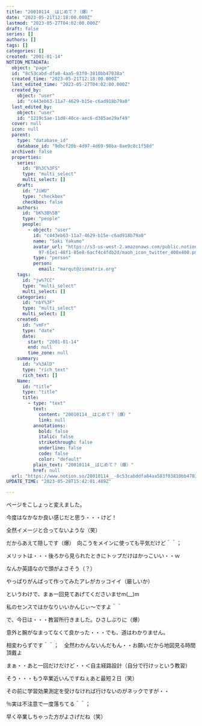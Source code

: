 ```yaml
---
title: "20010114__はじめて？（爆）"
date: "2023-05-21T12:18:00.000Z"
lastmod: "2023-05-27T04:02:00.000Z"
draft: false
series: []
authors: []
tags: []
categories: []
created: "2001-01-14"
NOTION_METADATA:
  object: "page"
  id: "8c53cabd-dfa8-4aa5-83f0-3810bb47038a"
  created_time: "2023-05-21T12:18:00.000Z"
  last_edited_time: "2023-05-27T04:02:00.000Z"
  created_by:
    object: "user"
    id: "c443eb63-11a7-4629-b15e-c6ad918b79a0"
  last_edited_by:
    object: "user"
    id: "1219c5ae-11d8-48ce-aec6-d385ae29af49"
  cover: null
  icon: null
  parent:
    type: "database_id"
    database_id: "9dbcf20b-4d97-4d69-98ba-8ae9c8c1f58d"
  archived: false
  properties:
    series:
      id: "B%3C%3FS"
      type: "multi_select"
      multi_select: []
    draft:
      id: "JiWU"
      type: "checkbox"
      checkbox: false
    authors:
      id: "bK%3B%5B"
      type: "people"
      people:
        - object: "user"
          id: "c443eb63-11a7-4629-b15e-c6ad918b79a0"
          name: "Saki Yakumo"
          avatar_url: "https://s3-us-west-2.amazonaws.com/public.notion-static.com/3ad1c4\
            97-61e1-48f1-85e8-6acf4c4fdb2d/maoh_icon_twitter_400x400.png"
          type: "person"
          person:
            email: "marqut@ziomatrix.org"
    tags:
      id: "jw%7CC"
      type: "multi_select"
      multi_select: []
    categories:
      id: "nbY%3F"
      type: "multi_select"
      multi_select: []
    created:
      id: "vmFr"
      type: "date"
      date:
        start: "2001-01-14"
        end: null
        time_zone: null
    summary:
      id: "x%3AlD"
      type: "rich_text"
      rich_text: []
    Name:
      id: "title"
      type: "title"
      title:
        - type: "text"
          text:
            content: "20010114__はじめて？（爆）"
            link: null
          annotations:
            bold: false
            italic: false
            strikethrough: false
            underline: false
            code: false
            color: "default"
          plain_text: "20010114__はじめて？（爆）"
          href: null
  url: "https://www.notion.so/20010114__-8c53cabddfa84aa583f03810bb47038a"
UPDATE_TIME: "2023-05-28T15:42:01.489Z"

---
```

<link rel="stylesheet" href="https://cdn.jsdelivr.net/npm/katex@0.16.2/dist/katex.min.css" integrity="sha384-bYdxxUwYipFNohQlHt0bjN/LCpueqWz13HufFEV1SUatKs1cm4L6fFgCi1jT643X" crossorigin="anonymous">


ページをこしょっと変えました。


今度はなかなか良い感じだと思う・・・けど！


全然イメージと合ってないような（笑）


だからあえて隠しです（爆）　向こうをメインに使っても平気だけど＾＾；


メリットは・・・後ろから見られたときにトップだけはかっこいい・・ｗ


なんか英語なので頭がよさそう（？）


やっぱりがんばって作ってみたアレがカッコイイ（厳しいか）


というわけで、まぁ一回見てあげてくださいませm(__)m


私のセンスではかなりいいかんじぃ～ですよ＾＾


で、今日は・・・教習所行きました。ひさしぶりに（爆）


意外と腕がなまってなくて良かった・・・でも、道はわかりません。


相変わらずです＾＾；　全然わかんないんだもん・・お願いだから地図見る時間頂戴よ


まぁ・・あと一回だけだけど・・＜自主経路設計（自分で行けッという教習）


そう・・・もう卒業近いんですねぇあと最短２日（笑）


その前に学習効果測定を受けなければ行けないのがネックですが・・


％実は不注意で一度落ちてる＾＾；


早く卒業しちゃった方がよさげだね（笑）

